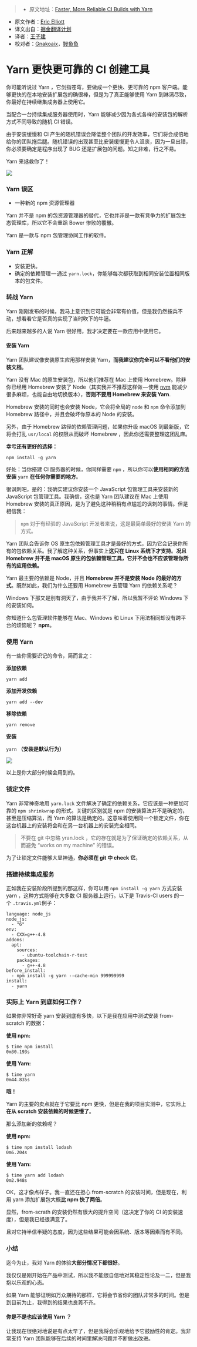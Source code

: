 > * 原文地址：[Faster, More Reliable CI Builds with Yarn](https://medium.com/javascript-scene/faster-more-reliable-ci-builds-with-yarn-7dbc0ef31580#.8jbyo2k64)
* 原文作者：[Eric Elliott](https://medium.com/@_ericelliott)
* 译文出自：[掘金翻译计划](https://github.com/xitu/gold-miner)
* 译者：[王子建](https://github.com/Romeo0906)
* 校对者：[Gnakoaix](https://github.com/xuxiaokang)，[鳗鱼鱼](https://github.com/cyseria)

# Yarn 更快更可靠的 CI 创建工具


你可能听说过 Yarn ，它剑指苍穹，要做成一个更快、更可靠的 npm 客户端。能够更快的在本地安装扩展包的确很棒，但是为了真正能够使用 Yarn 到淋漓尽致，你最好在持续继集成务器上使用它。

当配合一台持续集成服务器使用时，Yarn 能够减少因为各式各样的安装包的解析方式不同导致的随机 CI 错误。

由于安装缓慢和 CI 产生的随机错误会降低整个团队的开发效率，它们将会成倍地给你的团队拖后腿。随机错误的出现甚至比安装缓慢更令人沮丧，因为一旦出错，你必须要确定是程序出现了 BUG 还是扩展包的问题。知之非难，行之不易。

Yarn 来拯救你了！









![](https://cdn-images-1.medium.com/max/1600/1*m6zlwvyKm9BPeFQCKvGQEQ.png)





### Yarn 误区

*   一种新的 npm 资源管理器

Yarn 并不是 npm 的包资源管理器的替代，它也并非是一款有竞争力的扩展包生态管理库，所以它不会重蹈 Bower 惨败的覆辙。

Yarn 是一款与 npm 包管理协同工作的软件。

### Yarn 正解

*   安装更快。
*   确定的依赖管理 — 通过 `yarn.lock`，你能够每次都获取到相同安装位置相同版本的包文件。

### 转战 Yarn

Yarn 刚刚发布的时候，我马上意识到它可能会非常有价值，但是我仍然按兵不动，想看看它是否真的实现了当时吹下的牛逼。

后来越来越多的人说 Yarn 很好用，我才决定要在一款应用中使用它。

#### 安装 Yarn

Yarn 团队建议像安装原生应用那样安装 Yarn，**而我建议你完全可以不看他们的安装文档**。

Yarn 没有 Mac 的原生安装包，所以他们推荐在 Mac 上使用 Homebrew。除非你已经用 Homebrew 安装了 Node（其实我并不推荐这样做 — 使用 [nvm](https://github.com/creationix/nvm) 能减少很多麻烦，也能自由地切换版本），**否则不要用 Homebrew 来安装 Yarn**.

Homebrew 安装的同时也会安装 Node，它会将全局的 `node` 和 `npm` 命令添加到 Homebrew 路径中，并且会破坏你原本的 Node 的安装。

另外，由于 Homebrew 路径的依赖管理问题，如果你升级 macOS 到最新版，它将会打乱 `usr/local` 的权限从而破坏 Homebrew ，因此你还需要整理这团乱麻。

**幸亏还有更好的选择：**

    npm install -g yarn

好处：当你搭建 CI 服务器的时候，你同样需要 `npm` ，所以你可以**使用相同的方法安装** `yarn` **在任何你需要的地方**。

很讽刺吧，是的：我确实建议你安装一个 JavaScript 包管理工具来安装新的 JavaScript 包管理工具。我确信，这也是 Yarn 团队建议在 Mac 上使用 Homebrew 安装的真正原因，是为了避免这种稍稍有点尴尬的讽刺的事情。但是相信我：

> `npm` 对于有经验的 JavaScript 开发者来说，这是最简单最好的安装 Yarn 的方式。

Yarn 团队会告诉你 OS 原生包依赖管理工具才是最好的方式，因为它会记录你所有的包依赖关系。我了解这种关系，但事实上**这只在 Linux 系统下才支持**。**况且 Homebrew 并不是 macOS 原生的包依赖管理工具，它并不会也不应该管理你所有的应用依赖。**

Yarn 最主要的依赖是 Node，并且 **Homebrew 并不是安装 Node 的最好的方式**。既然如此，我们为什么还要用 Homebrew 去管理 Yarn 的依赖关系呢？

Windows 下那又是别有洞天了，由于我并不了解，所以我暂不评论 Windows 下的安装如何。

你知道什么包管理软件能够在 Mac、Windows 和 Linux 下用法相同却没有跨平台的烦恼呢？ **npm**。

### 使用 Yarn

有一些你需要识记的命令，简而言之：

**添加依赖**

`yarn add `

**添加开发依赖**

`yarn add --dev `

**移除依赖**

`yarn remove `

**安装**

`yarn` **（安装是默认行为）**









![](https://cdn-images-1.medium.com/max/1600/1*FdFjSsPAyHmg1nft-VuqSw.gif)





以上是你大部分时候会用到的。

### 锁定文件

Yarn 非常神奇地用 `yarn.lock` 文件解决了确定的依赖关系，它应该是一种更加可靠的 `npm shrinkwrap` 的形式。关键的区别就是 npm 的安装算法并不是确定的，甚至是压缩算法，而 Yarn 的算法是确定的。这意味着使用同一个锁定文件，你在这台机器上的安装将会和在另一台机器上的安装完全相同。

> 不要在 git 中忽略 yran.lock ，它的存在就是为了保证确定的依赖关系，从而避免 “works on my machine” 的错误。

为了让锁定文件能够大显神通，**你必须在 git 中 check 它**。

### 搭建持续集成服务

正如我在安装阶段所提到的那这样，你可以用 `npm install -g yarn` 方式安装 yarn ，这种方式能够在大多数 CI 服务器上运行。以下是 Travis-CI users 的一个 `.travis.yml`例子：

    language: node_js
    node_js:
      - "6"
    env:
      - CXX=g++-4.8
    addons:
      apt:
        sources:
          - ubuntu-toolchain-r-test
        packages:
          - g++-4.8
    before_install:
      - npm install -g yarn --cache-min 999999999
    install:
      - yarn



### 实际上 Yarn 到底如何工作？

如果你非常好奇 yarn 安装到底有多快，以下是我在应用中测试安装 from-scratch 的数据：

**使用 npm:**

    $ time npm install
    0m30.193s

**使用 Yarn:**

    $ time yarn
    0m44.835s

**哦！**

Yarn 的主要的卖点就在于它要比 npm 更快，但是在我的项目实测中，它实际上**在从 scratch 安装依赖的时候更慢了**。

那么添加新的依赖呢？

**使用 npm:**

    $ time npm install lodash
    0m6.204s

**使用 Yarn:**

    $ time yarn add lodash
    0m2.948s

OK，这才像点样子。我一直还在担心 from-scratch 的安装时间，但是现在，利用 yarn 添加扩展包大概**比 npm 快了两倍**。

显然，from-scrath 的安装仍然有很大的提升空间（这决定了你的 CI 的安装速度），但是我已经很满意了。

且对它持半信半疑的态度，因为这些结果可能会因系统、版本等因素而有不同。

### 小结

迄今为止，我对 Yarn 的体验**大部分情况下都很好**。

我仅仅是刚开始在产品中测试，所以我不能很自信地对其稳定性论及一二，但是我抱以乐观的心态。

如果 Yarn 能够证明如万众期待的那样，它将会节省你的团队非常多的时间。但是到目前为止，我得到的结果也良莠不齐。

#### 你是不是也应该使用 Yarn ？

让我现在很绝对地说是有点太早了，但是我将会乐观地给予它鼓励性的肯定。我非常支持 Yarn 团队能够在后续的时间里解决问题并不断做出改进。
